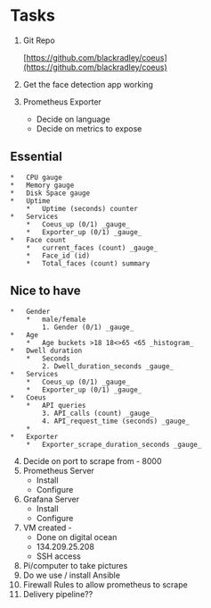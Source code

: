 
# Tasks

1. Git Repo

    [https://github.com/blackradley/coeus](https://github.com/blackradley/coeus)

2. Get the face detection app working
3. Prometheus Exporter
    *   Decide on language
    *   Decide on metrics to expose

## Essential

    *   CPU gauge
    *   Memory gauge
    *   Disk Space gauge
    *   Uptime
        *   Uptime (seconds) counter
    *   Services
        *   Coeus_up (0/1) _gauge_
        *   Exporter_up (0/1) _gauge_
    *   Face count
        *   current_faces (count) _gauge_
        *   Face_id (id)
        *   Total_faces (count) summary

## Nice to have

    *   Gender
        *   male/female
            1. Gender (0/1) _gauge_
    *   Age
        *   Age buckets >18 18<>65 <65 _histogram_
    *   Dwell duration
        *   Seconds
            2. Dwell_duration_seconds _gauge_
    *   Services
        *   Coeus_up (0/1) _gauge_
        *   Exporter_up (0/1) _gauge_
    *   Coeus
        *   API queries 
            3. API_calls (count) _gauge_
            4. API_request_time (seconds) _gauge_
        *   
    *   Exporter
        *   Exporter_scrape_duration_seconds _gauge_
        
4. Decide on port to scrape from - 8000
5. Prometheus Server
    *   Install 
    *   Configure
6. Grafana Server
    *   Install 
    *   Configure
7. VM created - 
    *   Done on digital ocean 
    *   134.209.25.208
    *   SSH access
8. Pi/computer to take pictures
9. Do we use / install Ansible
10. Firewall Rules to allow prometheus to scrape
11. Delivery pipeline??

